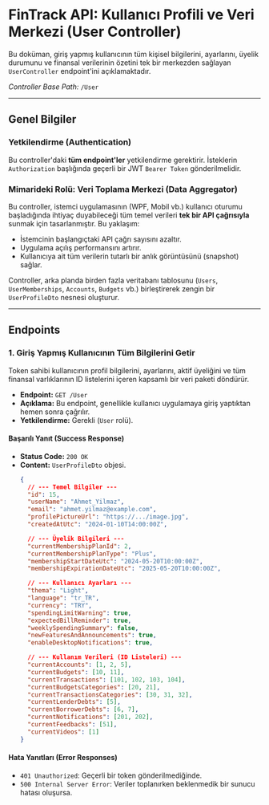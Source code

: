 # FinTrack API: Kullanıcı Profili ve Veri Merkezi (User Controller)

Bu doküman, giriş yapmış kullanıcının tüm kişisel bilgilerini, ayarlarını, üyelik durumunu ve finansal verilerinin özetini tek bir merkezden sağlayan `UserController` endpoint'ini açıklamaktadır.

*Controller Base Path:* `/User`

---

## Genel Bilgiler

### Yetkilendirme (Authentication)

Bu controller'daki **tüm endpoint'ler** yetkilendirme gerektirir. İsteklerin `Authorization` başlığında geçerli bir JWT `Bearer Token` gönderilmelidir.

### Mimarideki Rolü: Veri Toplama Merkezi (Data Aggregator)

Bu controller, istemci uygulamasının (WPF, Mobil vb.) kullanıcı oturumu başladığında ihtiyaç duyabileceği tüm temel verileri **tek bir API çağrısıyla** sunmak için tasarlanmıştır. Bu yaklaşım:
*   İstemcinin başlangıçtaki API çağrı sayısını azaltır.
*   Uygulama açılış performansını artırır.
*   Kullanıcıya ait tüm verilerin tutarlı bir anlık görüntüsünü (snapshot) sağlar.

Controller, arka planda birden fazla veritabanı tablosunu (`Users`, `UserMemberships`, `Accounts`, `Budgets` vb.) birleştirerek zengin bir `UserProfileDto` nesnesi oluşturur.

---

## Endpoints

### 1. Giriş Yapmış Kullanıcının Tüm Bilgilerini Getir

Token sahibi kullanıcının profil bilgilerini, ayarlarını, aktif üyeliğini ve tüm finansal varlıklarının ID listelerini içeren kapsamlı bir veri paketi döndürür.

*   **Endpoint:** `GET /User`
*   **Açıklama:** Bu endpoint, genellikle kullanıcı uygulamaya giriş yaptıktan hemen sonra çağrılır.
*   **Yetkilendirme:** Gerekli (`User` rolü).

#### Başarılı Yanıt (Success Response)
*   **Status Code:** `200 OK`
*   **Content:** `UserProfileDto` objesi.
    ```json
    {
      // --- Temel Bilgiler ---
      "id": 15,
      "userName": "Ahmet_Yilmaz",
      "email": "ahmet.yilmaz@example.com",
      "profilePictureUrl": "https://.../image.jpg",
      "createdAtUtc": "2024-01-10T14:00:00Z",

      // --- Üyelik Bilgileri ---
      "currentMembershipPlanId": 2,
      "currentMembershipPlanType": "Plus",
      "membershipStartDateUtc": "2024-05-20T10:00:00Z",
      "membershipExpirationDateUtc": "2025-05-20T10:00:00Z",

      // --- Kullanıcı Ayarları ---
      "thema": "Light",
      "language": "tr_TR",
      "currency": "TRY",
      "spendingLimitWarning": true,
      "expectedBillReminder": true,
      "weeklySpendingSummary": false,
      "newFeaturesAndAnnouncements": true,
      "enableDesktopNotifications": true,

      // --- Kullanım Verileri (ID Listeleri) ---
      "currentAccounts": [1, 2, 5],
      "currentBudgets": [10, 11],
      "currentTransactions": [101, 102, 103, 104],
      "currentBudgetsCategories": [20, 21],
      "currentTransactionsCategories": [30, 31, 32],
      "currentLenderDebts": [5],
      "currentBorrowerDebts": [6, 7],
      "currentNotifications": [201, 202],
      "currentFeedbacks": [51],
      "currentVideos": [1]
    }
    ```

#### Hata Yanıtları (Error Responses)
*   `401 Unauthorized`: Geçerli bir token gönderilmediğinde.
*   `500 Internal Server Error`: Veriler toplanırken beklenmedik bir sunucu hatası oluşursa.